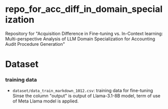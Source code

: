 # repo_for_acc_diff_in_domain_specialization
Repository for "Acquisition Difference in Fine-tuning vs. In-Context learning: Multi-perspective Analysis of LLM Domain Specialization for Accounting Audit Procedure Generation"


# Dataset

### training data
- `dataset/data_train_markdown_1012.csv`: training data for fine-tuning
Sinse the column "output" is output of Llama-3.1-8B model, term of use of Meta Llama model is applied.
